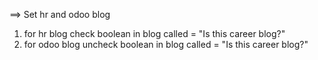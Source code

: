 ==> Set hr and odoo blog
1. for hr blog check boolean in blog called = "Is this career blog?" 
2. for odoo blog uncheck boolean in blog called = "Is this career blog?"